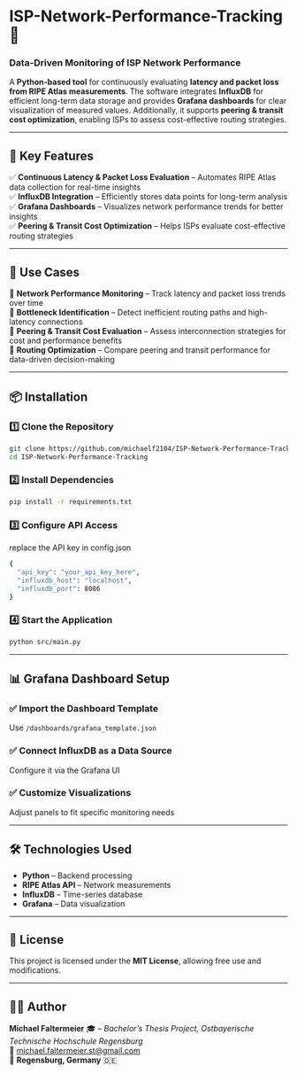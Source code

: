 # ISP-Network-Performance-Tracking 🚀  

### **Data-Driven Monitoring of ISP Network Performance**  
A **Python-based tool** for continuously evaluating **latency and packet loss from RIPE Atlas measurements**. The software integrates **InfluxDB** for efficient long-term data storage and provides **Grafana dashboards** for clear visualization of measured values. Additionally, it supports **peering & transit cost optimization**, enabling ISPs to assess cost-effective routing strategies.  

---

## **🌟 Key Features**  
✅ **Continuous Latency & Packet Loss Evaluation** – Automates RIPE Atlas data collection for real-time insights  
✅ **InfluxDB Integration** – Efficiently stores data points for long-term analysis  
✅ **Grafana Dashboards** – Visualizes network performance trends for better insights  
✅ **Peering & Transit Cost Optimization** – Helps ISPs evaluate cost-effective routing strategies  

---

## **📌 Use Cases**  
📍 **Network Performance Monitoring** – Track latency and packet loss trends over time  
📍 **Bottleneck Identification** – Detect inefficient routing paths and high-latency connections  
📍 **Peering & Transit Cost Evaluation** – Assess interconnection strategies for cost and performance benefits  
📍 **Routing Optimization** – Compare peering and transit performance for data-driven decision-making  

---

## **📦 Installation**  

### **1️⃣ Clone the Repository**  
```bash
git clone https://github.com/michaelf2104/ISP-Network-Performance-Tracking.git
cd ISP-Network-Performance-Tracking
```

### **2️⃣ Install Dependencies**
```bash
pip install -r requirements.txt
```

### **3️⃣ Configure API Access**
replace the API key in config.json
```bash
{
  "api_key": "your_api_key_here",
  "influxdb_host": "localhost",
  "influxdb_port": 8086
}
```

### **4️⃣ Start the Application**
```bash
python src/main.py
```

---

## 📊 Grafana Dashboard Setup  

### ✅ Import the Dashboard Template  
Use `/dashboards/grafana_template.json`  

### ✅ Connect InfluxDB as a Data Source  
Configure it via the Grafana UI  

### ✅ Customize Visualizations  
Adjust panels to fit specific monitoring needs  

---

## 🛠️ Technologies Used  

- **Python** – Backend processing  
- **RIPE Atlas API** – Network measurements  
- **InfluxDB** – Time-series database  
- **Grafana** – Data visualization  

---

## 📜 License  

This project is licensed under the **MIT License**, allowing free use and modifications.  

---

## 👨‍💻 Author  

**Michael Faltermeier** 🎓 – _Bachelor’s Thesis Project, Ostbayerische Technische Hochschule Regensburg_  
📧 [michael.faltermeier.st@gmail.com](mailto:michael.faltermeier.st@gmail.com)  
📍 **Regensburg, Germany** 🇩🇪  
